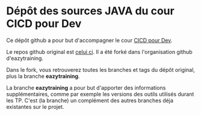 # Dépôt des sources JAVA du cour CICD pour Dev

Ce dépôt github a pour but d'accompagner le cour [CICD pour Dev](https://eazytraining.fr/cours/cicd-pour-developpeurs-debutez-avec-le-devops-quand-on-est-developpeur/).

Le repos github original est [celui ci](https://github.com/Zerofiltre-Courses/cicd-testing-java-cours).
Il a été forké dans l'organisation github d'eazytraining.

Dans le fork, vous retrouverez toutes les branches et tags du dépôt original,  plus la branche **eazytraining**.

La branche **eazytraining** a pour but d'apporter des informations supplémentaires, comme par exemple les versions des outils utilisés durant les TP. C'est (la branche) un complément des autres branches déja existantes sur le projet.
